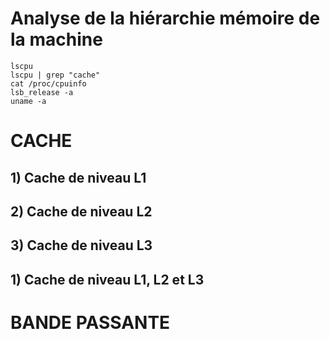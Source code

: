 # Analyse de la hiérarchie mémoire de la machine

    lscpu
    lscpu | grep "cache"
    cat /proc/cpuinfo
    lsb_release -a
    uname -a

# CACHE
## 1) Cache de niveau L1

## 2) Cache de niveau L2

## 3) Cache de niveau L3

## 1) Cache de niveau L1, L2 et L3


# BANDE PASSANTE